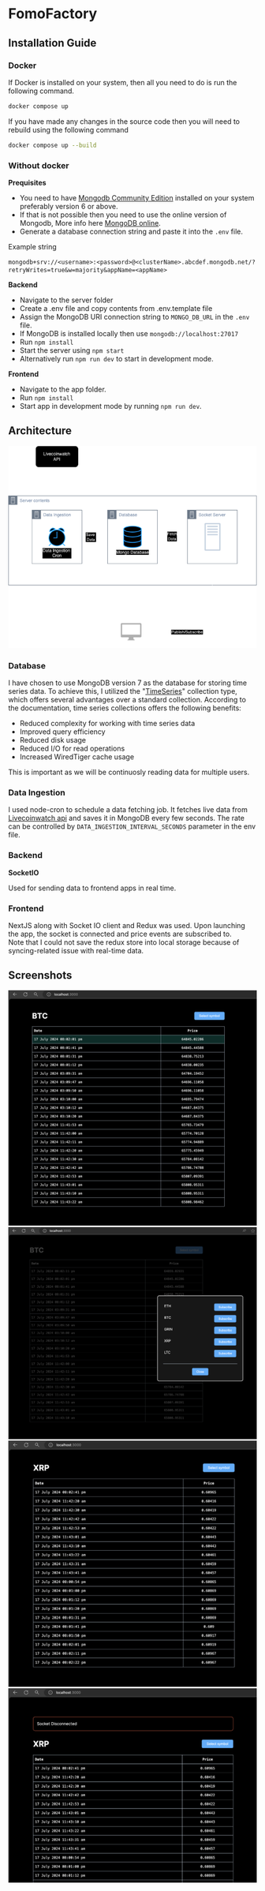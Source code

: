 # FomoFactory

## Installation Guide

### Docker

If Docker is installed on your system, then all you need to do is run the following command.

```bash
docker compose up
```

If you have made any changes in the source code then you will need to rebuild using the following command

```bash
docker compose up --build
```

### Without docker

**Prequisites**  

- You need to have [Mongodb Community Edition](https://www.mongodb.com/products/self-managed/community-edition) installed on your system preferably version 6 or above.  
- If that is not possible then you need to use the online version of Mongodb, More info here [MongoDB online](https://www.mongodb.com/resources/products/platform/online).  
- Generate a database connection string and paste it into the `.env` file.

Example string

```
mongodb+srv://<username>:<password>@<clusterName>.abcdef.mongodb.net/?retryWrites=true&w=majority&appName=<appName>
```

**Backend**

- Navigate to the server folder
- Create a .env file and copy contents from .env.template file
- Assign the MongoDB URI connection string to `MONGO_DB_URL` in the `.env` file.
- If MongoDB is installed locally then use `mongodb://localhost:27017`
- Run `npm install`
- Start the server using `npm start`
- Alternatively run `npm run dev` to start in development mode.

**Frontend**

- Navigate to the app folder.
- Run `npm install`
- Start app in development mode by running `npm run dev`.

## Architecture

![Architecture Diagram](./architecture.png)

### Database

I have chosen to use MongoDB version 7 as the database for storing time series data. To achieve this, I utilized the "[TimeSeries](https://www.mongodb.com/docs/manual/core/timeseries-collections/)" collection type, which offers several advantages over a standard collection. According to the documentation, time series collections offers the following benefits:

- Reduced complexity for working with time series data
- Improved query efficiency
- Reduced disk usage
- Reduced I/O for read operations
- Increased WiredTiger cache usage

This is important as we will be continuosly reading data for multiple users.

### Data Ingestion

I used node-cron to schedule a data fetching job. It fetches live data from [Livecoinwatch api](https://www.livecoinwatch.com/tools/api) and saves it in MongoDB every few seconds. The rate can be controlled by `DATA_INGESTION_INTERVAL_SECONDS` parameter in the env file.

### Backend

**SocketIO**

Used for sending data to frontend apps in real time.

### Frontend

NextJS along with Socket IO client and Redux was used. Upon launching the app, the socket is connected and price events are subscribed to.  
Note that I could not save the redux store into local storage because of syncing-related issue with real-time data.

## Screenshots

![s1](./screenshots/s1.png)
![s2](./screenshots/s2.png)
![s3](./screenshots/s3.png)
![s4](./screenshots/s4.png)
